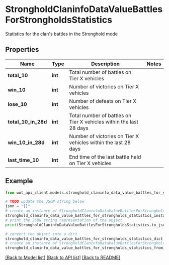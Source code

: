 # StrongholdClaninfoDataValueBattlesForStrongholdsStatistics

Statistics for the clan's battles in the Stronghold mode

## Properties

Name | Type | Description | Notes
------------ | ------------- | ------------- | -------------
**total_10** | **int** | Total number of battles on Tier X vehicles | 
**win_10** | **int** | Number of victories on Tier X vehicles | 
**lose_10** | **int** | Number of defeats on Tier X vehicles | 
**total_10_in_28d** | **int** | Total number of battles on Tier X vehicles within the last 28 days | 
**win_10_in_28d** | **int** | Number of victories on Tier X vehicles within the last 28 days | 
**last_time_10** | **int** | End time of the last battle held on Tier X vehicles | 

## Example

```python
from wot_api_client.models.stronghold_claninfo_data_value_battles_for_strongholds_statistics import StrongholdClaninfoDataValueBattlesForStrongholdsStatistics

# TODO update the JSON string below
json = "{}"
# create an instance of StrongholdClaninfoDataValueBattlesForStrongholdsStatistics from a JSON string
stronghold_claninfo_data_value_battles_for_strongholds_statistics_instance = StrongholdClaninfoDataValueBattlesForStrongholdsStatistics.from_json(json)
# print the JSON string representation of the object
print(StrongholdClaninfoDataValueBattlesForStrongholdsStatistics.to_json())

# convert the object into a dict
stronghold_claninfo_data_value_battles_for_strongholds_statistics_dict = stronghold_claninfo_data_value_battles_for_strongholds_statistics_instance.to_dict()
# create an instance of StrongholdClaninfoDataValueBattlesForStrongholdsStatistics from a dict
stronghold_claninfo_data_value_battles_for_strongholds_statistics_from_dict = StrongholdClaninfoDataValueBattlesForStrongholdsStatistics.from_dict(stronghold_claninfo_data_value_battles_for_strongholds_statistics_dict)
```
[[Back to Model list]](../README.md#documentation-for-models) [[Back to API list]](../README.md#documentation-for-api-endpoints) [[Back to README]](../README.md)


